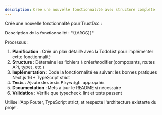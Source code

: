 ```yaml
---
description: Crée une nouvelle fonctionnalité avec structure complète
---
```


Crée une nouvelle fonctionnalité pour TrustDoc :

Description de la fonctionnalité : "{{ARGS}}"

Processus :

1. **Planification** : Crée un plan détaillé avec la TodoList pour implémenter cette fonctionnalité
2. **Structure** : Détermine les fichiers à créer/modifier (composants, routes API, types, etc.)
3. **Implémentation** : Code la fonctionnalité en suivant les bonnes pratiques Next.js 16 + TypeScript strict
4. **Tests** : Ajoute des tests Playwright appropriés
5. **Documentation** : Mets à jour le README si nécessaire
6. **Validation** : Vérifie que typecheck, lint et tests passent

Utilise l'App Router, TypeScript strict, et respecte l'architecture existante du projet.
